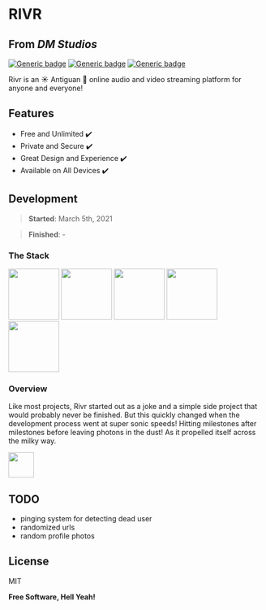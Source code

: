 # RIVR

## From _**DM Studios**_

[![Generic badge](https://img.shields.io/badge/status-Ongoing-green.svg)](https://shields.io/)
[![Generic badge](https://img.shields.io/badge/version-Marley-blue.svg)](https://shields.io/)
[![Generic badge](https://img.shields.io/badge/website-LIVE-red.svg)](https://rivrlive.web.app/)

Rivr is an :sunny: Antiguan :palm_tree: online audio and video streaming platform for anyone and everyone!

## Features

- Free and Unlimited :heavy_check_mark:
- Private and Secure :heavy_check_mark:
- Great Design and Experience :heavy_check_mark:
- Available on All Devices :heavy_check_mark:

## Development

> **Started**: March 5th, 2021

> **Finished**: -

### **The Stack**

[<img src="https://images.ctfassets.net/1khq4uysbvty/2MbBsf9yEw40SMw6gK0Mmg/35f39d41f167b6615bd80517b4b67bcd/1_6XgfDCVn81AYX68Xvd2I-g_2x.png?&w=736" height="100">](https://figma.com/)
[<img src="https://cdn.statically.io/img/strattonapps.com/wp-content/uploads/2020/02/flutter-logo-5086DD11C5-seeklogo.com_.png" height="100">](https://flutter.dev/)
[<img src="https://firebase.google.com/images/brand-guidelines/logo-built_white.png" height="100">](https://firebase.google.com/)
[<img src="https://avatars.githubusercontent.com/u/3409784?s=200&v=4" height="100">](https://peerjs.com/)
[<img src="https://brand.heroku.com/static/media/heroku-logotype-vertical.f7e1193f.svg" height="100">](https://heroku.com/)

### **Overview**

Like most projects, Rivr started out as a joke and a simple side project that would probably never be finished. But this quickly changed when the development process went at super sonic speeds! Hitting milestones after milestones before leaving photons in the dust! As it propelled itself across the milky way.

[<img src="https://images-wixmp-ed30a86b8c4ca887773594c2.wixmp.com/f/2c46f7eb-a870-430c-8351-a3f6f12d62f0/dcc83j2-f1093682-5169-4cdf-bf9d-1f0a12b63e40.gif?token=eyJ0eXAiOiJKV1QiLCJhbGciOiJIUzI1NiJ9.eyJzdWIiOiJ1cm46YXBwOiIsImlzcyI6InVybjphcHA6Iiwib2JqIjpbW3sicGF0aCI6IlwvZlwvMmM0NmY3ZWItYTg3MC00MzBjLTgzNTEtYTNmNmYxMmQ2MmYwXC9kY2M4M2oyLWYxMDkzNjgyLTUxNjktNGNkZi1iZjlkLTFmMGExMmI2M2U0MC5naWYifV1dLCJhdWQiOlsidXJuOnNlcnZpY2U6ZmlsZS5kb3dubG9hZCJdfQ.7gmOTDVAM9TssxZc-xMhpCYPv5g0TJOWS7B5GfmossE" height="50">](https://www.buymeacoffee.com/meshamakes)


## TODO

- pinging system for detecting dead user
- randomized urls
- random profile photos

## License

MIT

**Free Software, Hell Yeah!**
